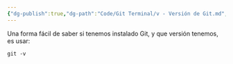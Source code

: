 ```yaml
---
{"dg-publish":true,"dg-path":"Code/Git Terminal/v - Versión de Git.md","permalink":"/code/git-terminal/v-version-de-git/","created":"2024-03-27T16:18","updated":"2024-03-27T16:51"}
---
```


Una forma fácil de saber si tenemos instalado Git, y que versión tenemos, es usar:
```shell
git -v
```
